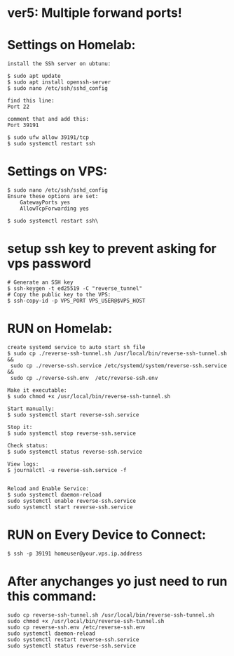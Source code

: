 # ver5: Multiple forwand ports!

# Settings on Homelab:
    
    install the SSh server on ubtunu:

    $ sudo apt update
    $ sudo apt install openssh-server
    $ sudo nano /etc/ssh/sshd_config

    find this line:
    Port 22

    comment that and add this:
    Port 39191

    $ sudo ufw allow 39191/tcp
    $ sudo systemctl restart ssh

   


# Settings on VPS:

    $ sudo nano /etc/ssh/sshd_config
    Ensure these options are set:
        GatewayPorts yes
        AllowTcpForwarding yes

    $ sudo systemctl restart ssh\

# setup ssh key to prevent asking for vps password 
    # Generate an SSH key
    $ ssh-keygen -t ed25519 -C "reverse_tunnel"
    # Copy the public key to the VPS:
    $ ssh-copy-id -p VPS_PORT VPS_USER@$VPS_HOST

# RUN on Homelab:
    create systemd service to auto start sh file
    $ sudo cp ./reverse-ssh-tunnel.sh /usr/local/bin/reverse-ssh-tunnel.sh &&
     sudo cp ./reverse-ssh.service /etc/systemd/system/reverse-ssh.service  &&
     sudo cp ./reverse-ssh.env  /etc/reverse-ssh.env 

    Make it executable:
    $ sudo chmod +x /usr/local/bin/reverse-ssh-tunnel.sh

    Start manually:
    $ sudo systemctl start reverse-ssh.service

    Stop it:
    $ sudo systemctl stop reverse-ssh.service

    Check status:
    $ sudo systemctl status reverse-ssh.service

    View logs:
    $ journalctl -u reverse-ssh.service -f


    Reload and Enable Service:
    $ sudo systemctl daemon-reload
    sudo systemctl enable reverse-ssh.service
    sudo systemctl start reverse-ssh.service
    
# RUN on Every Device to Connect:
    $ ssh -p 39191 homeuser@your.vps.ip.address



# After anychanges yo just need to run this command:  

   
    sudo cp reverse-ssh-tunnel.sh /usr/local/bin/reverse-ssh-tunnel.sh
    sudo chmod +x /usr/local/bin/reverse-ssh-tunnel.sh
    sudo cp reverse-ssh.env /etc/reverse-ssh.env
    sudo systemctl daemon-reload
    sudo systemctl restart reverse-ssh.service
    sudo systemctl status reverse-ssh.service

